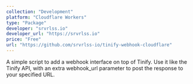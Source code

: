```yaml
---
collection: "Development"
platform: "Cloudflare Workers"
type: "Package"
developer: "srvrlss.io"
developer_url: "https://srvrlss.io"
price: "Free"
url: "https://github.com/srvrlss-io/tinify-webhook-cloudflare"
---
```


A simple script to add a webhook interface on top of Tinify. Use it like the Tinify API, with an extra webhook_url parameter to post the response to your specified URL.
